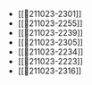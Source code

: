 - [[💬211023-2301]]
- [[💬211023-2255]]
- [[💬211023-2239]]
- [[💬211023-2305]]
- [[💬211023-2234]]
- [[💬211023-2223]]
- [[💬211023-2316]]
